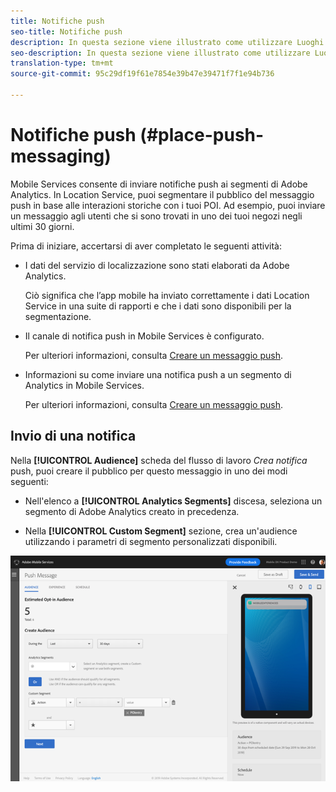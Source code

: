 ```yaml
---
title: Notifiche push
seo-title: Notifiche push
description: In questa sezione viene illustrato come utilizzare Luoghi con le notifiche push.
seo-description: In questa sezione viene illustrato come utilizzare Luoghi con le notifiche push.
translation-type: tm+mt
source-git-commit: 95c29df19f61e7854e39b47e39471f7f1e94b736

---
```



# Notifiche push (#place-push-messaging)

Mobile Services consente di inviare notifiche push ai segmenti di Adobe Analytics. In Location Service, puoi segmentare il pubblico del messaggio push in base alle interazioni storiche con i tuoi POI. Ad esempio, puoi inviare un messaggio agli utenti che si sono trovati in uno dei tuoi negozi negli ultimi 30 giorni.

Prima di iniziare, accertarsi di aver completato le seguenti attività:

* I dati del servizio di localizzazione sono stati elaborati da Adobe Analytics.

   Ciò significa che l’app mobile ha inviato correttamente i dati Location Service in una suite di rapporti e che i dati sono disponibili per la segmentazione.

* Il canale di notifica push in Mobile Services è configurato.

   Per ulteriori informazioni, consulta [Creare un messaggio push](https://docs.adobe.com/content/help/en/mobile-services/using/manage-app-settings-ug/configuring-app/prerequisites-push-messaging.html).

* Informazioni su come inviare una notifica push a un segmento di Analytics in Mobile Services.

   Per ulteriori informazioni, consulta [Creare un messaggio push](https://docs.adobe.com/content/help/en/mobile-services/using/messaging-ug/push-messages/t-create-push-message.html).

## Invio di una notifica

Nella **[!UICONTROL Audience]** scheda del flusso di lavoro *Crea notifica* push, puoi creare il pubblico per questo messaggio in uno dei modi seguenti:

* Nell'elenco a **[!UICONTROL Analytics Segments]** discesa, seleziona un segmento di Adobe Analytics creato in precedenza.

* Nella **[!UICONTROL Custom Segment]** sezione, crea un'audience utilizzando i parametri di segmento personalizzati disponibili.

![impostazione di un messaggio push](/help/assets/push-set-up.png)


